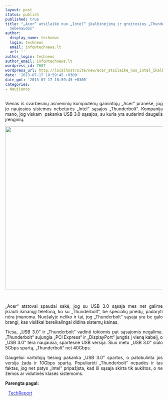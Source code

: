```yaml
---
layout: post
status: publish
published: true
title: "„Acer“ atsilaikė nuo „Intel“ įkalbinėjimų ir greitosios „Thunderbolt“ sąsajos
  nebenaudos"
author:
  display_name: technews
  login: technews
  email: info@technews.lt
  url: ''
author_login: technews
author_email: info@technews.lt
wordpress_id: 7687
wordpress_url: http://localhost/site/new/acer_atsilaike_nuo_intel_ikalbinejimu_ir_greitosios_thunderbolt_sasajos_nebenaudos/
date: '2013-07-17 18:59:45 +0300'
date_gmt: '2013-07-17 18:59:45 +0300'
categories:
- Naujienos
---
```

<p style="text-align:justify">
	Vienas i&scaron; svarbesnių asmeninių kompiuterių gamintojų &bdquo;Acer&ldquo; prane&scaron;ė, jog jo naujosios sistemos nebeturės &bdquo;Intel&ldquo; sąsajos &bdquo;Thunderbolt&ldquo;. Kompanija mano, jog viskam&nbsp; pakanka USB 3.0 sąsajos, su kuria yra suderinti daugelis įrenginių.</p>
<p style="text-align:center">
	<a href="http://www.technologijos.lt/upload/image/n/technologijos/it/S-34833/thunderbolt.jpg" target="blank"><img alt="" src="http://www.technologijos.lt/upload/image/n/technologijos/it/S-34833/1-thunderbolt.jpg" style="width: 520px;" /></a></p>
<div style="text-align:center">
	&nbsp;</div>
<div style="text-align:justify">
<!--[if gte mso 9]><![endif]-->
<p>
		<span>&bdquo;Acer&ldquo; atstovai spaudai sakė, jog su USB 3.0 sąsaja mes net galime įkrauti&nbsp;i&scaron;manųjį telefoną, ko su &bdquo;Thunderbolt&ldquo;, be specialių priedų, padaryti nėra įmanoma. Nuo&scaron;alyje neliko ir tai, jog &bdquo;Thunderbolt&ldquo; sąsaja yra be galo brangi, kas visi&scaron;kai bereikalingai didina sistemų kainas.</span></p>
<p>
		<span>Tiesa, &bdquo;USB 3.0&rdquo; ir &bdquo;Thunderbolt&ldquo; vadinti tokiomis pat sąsajomis negalima. &bdquo;Thunderbolt&ldquo; sujungia &bdquo;PCI Express&ldquo; ir &bdquo;DisplayPort&ldquo; jungtis į vieną kabelį, o &bdquo;USB 3.0&rdquo; tėra naujausia, spartesnė USB versija. &Scaron;iuo metu &bdquo;USB 3.0&rdquo; siūlo 5Gbps spartą, &bdquo;Thunderbolt&ldquo; net 40Gbps.</span></p>
<p>
		<span>Daugeliui vartotojų tiesiog pakanka &bdquo;USB 3.0&rdquo; spartos, o patobulinta jos versija žada ir 10Gbps spartą. Populiarėti &bdquo;Thunderbolt&ldquo; nepadės ir tas faktas, jog net patys &bdquo;Intel&ldquo; pripažįsta, kad &scaron;i sąsaja skirta tik auk&scaron;tos, o ne žemos ar vidutinės klasės sistemoms.</span></p>
</div>
<p>
	<strong>Parengta pagal:</strong></p>
<p style="margin:0px 0px 0px 10px">
	<a href="http://techreport.com/news/25086/acer-ditches-thunderbolt-prefers-usb-3-0" target="blank"><span style="color:#2E2EFE">TechReport</span></a></p>

